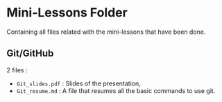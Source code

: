 # Mini-Lessons Folder

Containing all files related with the mini-lessons that have been done.

## Git/GitHub

2 files :
* `Git_slides.pdf` : Slides of the presentation,
* `Git_resume.md` : A file that resumes all the basic commands to use git.
